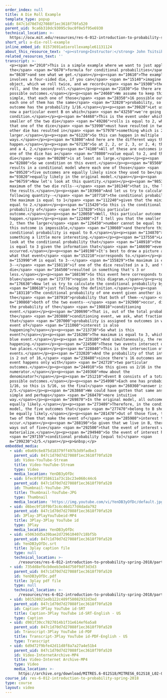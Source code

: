```yaml
---
order_index: null
title: A Die Roll Example
template_type: popup
uid: 847c1d70d7d27088f1ec3618f70fa520
parent_uid: 9ca6b310dc93095c9ac0f0e5f95e6930
technical_location: >-
  https://ocw.mit.edu/resources/res-6-012-introduction-to-probability-spring-2018/part-i-the-fundamentals/a-die-roll-example
short_url: a-die-roll-example
inline_embed_id: 81573691adierollexample61131124
about_this_resource_text: '<p><strong>Instructor:</strong> John Tsitsiklis</p>'
related_resources_text: ''
transcript: >-
  <p><span m="2910">This is a simple example where we want to just apply
  the</span> <span m="6670">formula for conditional probabilities</span> <span
  m="8630">and see what we get.</span></p><p><span m="10610">The example
  involves a four-sided die, if you can</span> <span m="15140">imagine such an
  object, which we roll twice, and we record</span> <span m="19300">the first
  roll, and the second roll.</span></p><p><span m="21830">So there are 16
  possible outcomes.</span></p><p><span m="24660">We assume to keep things
  simple, that each one of those</span> <span m="28350">16 possible outcomes,
  each one of them has the same</span> <span m="32820">probability, so each
  outcome has the probability 1/16.</span></p><p><span m="39820">Let us consider
  now a particular event B on which</span> <span m="43250">we're going to
  condition.</span></p><p><span m="44460">This is the event under which the
  smaller of the two die</span> <span m="49286">rolls is equal to 2, which means
  that one of the dice</span> <span m="53990">must have resulted in two, and the
  other die has resulted in</span> <span m="57970">something which is 2 or
  larger.</span></p><p><span m="61220">So this can happen in multiple
  ways.</span></p><p><span m="63800">And here are the different ways that it can
  happen.</span></p><p><span m="67130">So at 2, 2, or 2, 3, or 2, 4; then a 3, 2
  and a 4, 2.</span></p><p><span m="74100">All of these are outcomes in which
  one of the dice has a</span> <span m="78080">value equal to 2, and the other
  die</span> <span m="80200">is at least as large.</span></p><p><span
  m="82880">So we condition on this event.</span></p><p><span m="85560">This
  results in a conditional model where each one of those</span> <span
  m="89520">five outcomes are equally likely since they used to be</span> <span
  m="93820">equally likely in the original model.</span></p><p><span
  m="96759">Now let's look at this quantity.</span></p><p><span m="98539">The
  maximum of the two die rolls--</span> <span m="101340">that is, the largest of
  the results.</span></p><p><span m="103960">And let us try to calculate the
  following quantity--</span> <span m="107710">the conditional probability that
  the maximum is equal to 1</span> <span m="112240">given that the minimum is
  equal to 2.</span></p><p><span m="115420">So this is the conditional
  probability of</span> <span m="117820">this particular
  outcome.</span></p><p><span m="120050">Well, this particular outcome cannot
  happen.</span></p><p><span m="122480">If I tell you that the smaller number is
  2, then the larger</span> <span m="126450">number cannot be equal to 1, so
  this outcome is impossible,</span> <span m="130669">and therefore this
  conditional probability is equal to 0.</span></p><p><span m="134870">Let's do
  something a little more interesting.</span></p><p><span m="137550">Let us now
  look at the conditional probability that</span> <span m="140910">the maximum
  is equal to 3 given the information that</span> <span m="146690">event B has
  occurred.</span></p><p><span m="149190">It's best to draw a picture and see
  what that event</span> <span m="152210">corresponds to.</span></p><p><span
  m="153990">M is equal to 3--</span> <span m="155829">the maximum is equal to
  3--</span> <span m="158110">if one of the dice resulted in a 3, and the other
  die</span> <span m="164500">resulted in something that's 3 or
  less.</span></p><p><span m="168190">So this event here corresponds to the
  blue</span> <span m="173770">region in this diagram.</span></p><p><span
  m="176630">Now let us try to calculate the conditional probability by</span>
  <span m="180610">just following the definition.</span></p><p><span
  m="183110">The conditional probability of one event given another is
  the</span> <span m="187910">probability that both of them--</span> <span
  m="190860">both of the two events--</span> <span m="192900">occur, divided by
  the probability of the</span> <span m="198810">conditioning
  event.</span></p><p><span m="200690">That is, out of the total probability in
  the</span> <span m="203880">conditioning event, we ask, what fraction of
  that</span> <span m="207000">probability is assigned to outcomes in which the
  event of</span> <span m="211060">interest is also
  happening?</span></p><p><span m="213730">So what is this
  event?</span></p><p><span m="216200">The maximum is equal to 3, which is the
  blue event.</span></p><p><span m="220100">And simultaneously, the red event is
  happening.</span></p><p><span m="224500">These two events intersect only in
  two places.</span></p><p><span m="228840">This is the intersection of the two
  events.</span></p><p><span m="232020">And the probability of that intersection
  is 2 out of 16,</span> <span m="238480">since there's 16 outcomes and that
  event happens only with</span> <span m="242720">two particular
  outcomes.</span></p><p><span m="244910">So this gives us 2/16 in the
  numerator.</span></p><p><span m="249360">How about the
  denominator?</span></p><p><span m="251210">Event B consists of a total of five
  possible outcomes.</span></p><p><span m="254990">Each one has probability
  1/16, so this is 5/16, so the final</span> <span m="260360">answer is
  2/5.</span></p><p><span m="263860">We could have gotten that same answer in a
  simple and perhaps</span> <span m="268470">more intuitive
  way.</span></p><p><span m="269870">In the original model, all outcomes were
  equally likely.</span></p><p><span m="273409">Therefore, in the conditional
  model, the five outcomes that</span> <span m="277470">belong to B should also
  be equally likely.</span></p><p><span m="281470">Out of those five, there's
  two of them that make the event of</span> <span m="285980">interest to
  occur.</span></p><p><span m="288190">So given that we live in B, there's two
  ways out of five</span> <span m="292500">that the event of interest will
  materialize.</span></p><p><span m="294940">So the event of interest has</span>
  <span m="297159">conditional probability [equal to]</span> <span
  m="299230">2/5.</span></p><p>&nbsp;</p>
embedded_media:
  - uid: e0a69c6e875d18379ff497b3d9fadbe3
    parent_uid: 847c1d70d7d27088f1ec3618f70fa520
    id: Video-YouTube-Stream
    title: Video-YouTube-Stream
    type: Video
    media_location: YenDB3yOfDc
  - uid: bfec0f8f358611a73c1bc23e060c44c6
    parent_uid: 847c1d70d7d27088f1ec3618f70fa520
    id: Thumbnail-YouTube-JPG
    title: Thumbnail-YouTube-JPG
    type: Thumbnail
    media_location: 'https://img.youtube.com/vi/YenDB3yOfDc/default.jpg'
  - uid: d6bec9f10f9bf3c4c46d177d4dada792
    parent_uid: 847c1d70d7d27088f1ec3618f70fa520
    id: 3Play-3PlayYouTubeid-MP4
    title: 3Play-3Play YouTube id
    type: 3Play
    media_location: YenDB3yOfDc
  - uid: e5063dd5a39bae2d729610407c18bf5b
    parent_uid: 847c1d70d7d27088f1ec3618f70fa520
    id: YenDB3yOfDc.srt
    title: 3play caption file
    type: null
    technical_location: >-
      /resources/res-6-012-introduction-to-probability-spring-2018/part-i-the-fundamentals/a-die-roll-example/YenDB3yOfDc.srt
  - uid: 735dd8ef6cb0eeb3e84d750f9df3d3d3
    parent_uid: 847c1d70d7d27088f1ec3618f70fa520
    id: YenDB3yOfDc.pdf
    title: 3play pdf file
    type: null
    technical_location: >-
      /resources/res-6-012-introduction-to-probability-spring-2018/part-i-the-fundamentals/a-die-roll-example/YenDB3yOfDc.pdf
  - uid: b01528021edb122c489f58082932d3ed
    parent_uid: 847c1d70d7d27088f1ec3618f70fa520
    id: Caption-3Play YouTube id-SRT
    title: Caption-3Play YouTube id-SRT-English - US
    type: Caption
  - uid: d981f30cc7827014b1f31e614ef6a5a8
    parent_uid: 847c1d70d7d27088f1ec3618f70fa520
    id: Transcript-3Play YouTube id-PDF
    title: Transcript-3Play YouTube id-PDF-English - US
    type: Transcript
  - uid: 6d9d72f9bfe42d11d8f8a7a27a4e51b4
    parent_uid: 847c1d70d7d27088f1ec3618f70fa520
    id: Video-InternetArchive-MP4
    title: Video-Internet Archive-MP4
    type: Video
    media_location: >-
      https://archive.org/download/MITRES.6-012S18/MITRES6_012S18_L02-03_300k.mp4
course_id: res-6-012-introduction-to-probability-spring-2018
type: course
layout: video
---
```

